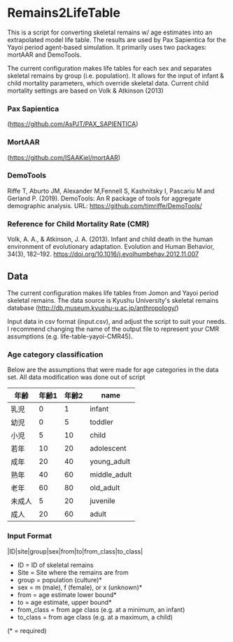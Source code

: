 # Remains2LifeTable
This is a script for converting skeletal remains w/ age estimates into an extrapolated model life table. The results are used by Pax Sapientica for the Yayoi period agent-based simulation. It primarily uses two packages: mortAAR and DemoTools. 

The current configuration makes life tables for each sex and separates skeletal remains by group (i.e. population). It allows for the input of infant & child mortality parameters, which override skeletal data. Current child mortality settings are based on Volk & Atkinson (2013)

### Pax Sapientica 
(https://github.com/AsPJT/PAX_SAPIENTICA)

### MortAAR
(https://github.com/ISAAKiel/mortAAR)

### DemoTools
Riffe T, Aburto JM, Alexander M,Fennell S, Kashnitsky I, Pascariu M and Gerland P. (2019). DemoTools: An R package of tools for aggregate demographic analysis. URL: https://github.com/timriffe/DemoTools/

### Reference for Child Mortality Rate (CMR)
Volk, A. A., & Atkinson, J. A. (2013). Infant and child death in the human environment of evolutionary adaptation. Evolution and Human Behavior, 34(3), 182–192. https://doi.org/10.1016/j.evolhumbehav.2012.11.007

## Data
The current configuration makes life tables from Jomon and Yayoi period skeletal remains. The data source is Kyushu University's skeletal remains database (http://db.museum.kyushu-u.ac.jp/anthropology/)

Input data in csv format (input.csv), and adjust the script to suit your needs. I recommend changing the name of the output file to represent your CMR assumptions (e.g. life-table-yayoi-CMR45).

### Age category classification
Below are the assumptions that were made for age categories in the data set. All data modification was done out of script

|年齢 |年齢1|年齢2|name        |
|---|---|---|------------|
|乳児 |0  |1  |infant      |
|幼児 |0  |5  |toddler     |
|小児 |5  |10 |child       |
|若年 |10 |20 |adolescent  |
|成年 |20 |40 |young_adult |
|熟年 |40 |60 |middle_adult|
|老年 |60 |80 |old_adult   |
|未成人|5  |20 |juvenile    |
|成人 |20 |60 |adult       |


### Input Format
|ID|site|group|sex|from|to|from_class|to_class|

- ID = ID of skeletal remains
- Site = Site where the remains are from
- group = population (culture)*
- sex = m (male), f (female), or x (unknown)*
- from = age estimate lower bound*
- to = age estimate, upper bound*
- from_class = from age class (e.g. at a minimum, an infant)
- to_class = from age class (e.g. at a maximum, a child)

(* = required)

